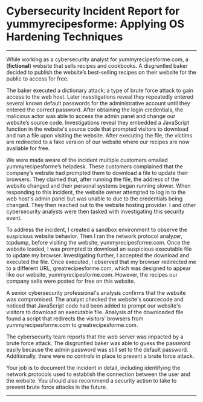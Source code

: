 # Cybersecurity Incident Report for yummyrecipesforme: Applying OS Hardening Techniques

---

While working as a cybersecurity analyst for yummyrecipesforme.com, a (**fictional**) website that sells recipes and cookbooks. A disgruntled baker decided to publish the website’s best-selling recipes on their website for the public to access for free. 

The baker executed a dictionary attack; a type of brute force attack to gain access to the web host. Later investigations reveal they repeatedly entered several known default passwords for the administrative account until they entered the correct password. After obtaining the login credentials, the malicious actor was able to access the admin panel and change our website’s source code. Investigations reveal they embedded a JavaScript function in the website's source code that prompted visitors to download and run a file upon visiting the website. After executing the file, the victims are redirected to a fake version of our website where our recipes are now available for free.

We were made aware of the incident multiple customers emailed yummyrecipesforme’s helpdesk. These customers complained that the company’s website had prompted them to download a file to update their browsers. They claimed that, after running the file, the address of the website changed and their personal systems began running slower. When responding to this incident, the website owner attempted to log in to the web host's admin panel but was unable to due to the credentials being changed. They then reached out to the website hosting provider. I and other cybersecurity analysts were then tasked with investigating this security event.

To address the incident, I created a sandbox environment to observe the suspicious website behavior. Then I ran the network protocol analyzer, tcpdump, before visiting the website, yummyrecipesforme.com. Once the website loaded, I was prompted to download an suspicious executable file to update my browser. Investigating further, I accepted the download and executed the file. Once executed, I observed that my browser redirected me to a different URL, greatrecipesforme.com, which was designed to appear like our website, yummyrecipesforme.com. However, the recipes our company sells were posted for free on this website. 

A senior cybersecurity professional's analysis confirms that the website was compromised. The analyst checked the website's sourcecode and noticed that JavaScript code had been added to prompt our website's visitors to download an executable file. Analysis of the downloaded file found a script that redirects the visitors’ browsers from yummyrecipesforme.com to greatrecipesforme.com. 

The cybersecurity team reports that the web server was impacted by a brute force attack. The disgruntled baker was able to guess the password easily because the admin password was still set to the default password. Additionally, there were no controls in place to prevent a brute force attack. 

Your job is to document the incident in detail, including identifying the network protocols used to establish the connection between the user and the website.  You should also recommend a security action to take to prevent brute force attacks in the future.



---
